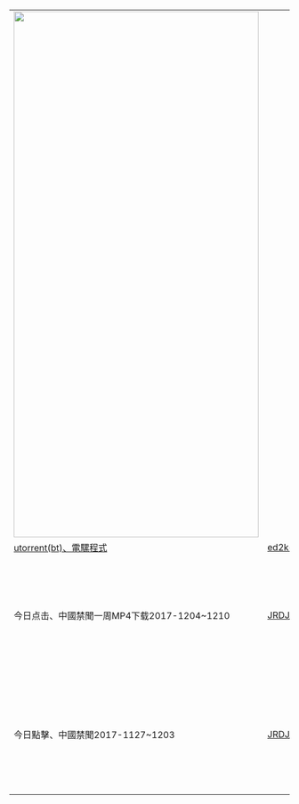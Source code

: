 <TABLE>
     <tbody>  
            <tr>
       <TD><IMG SRC="https://github.com/goodabc/news/blob/master/Bt_Emule/bt.jpg" WIDTH="440" HEIGHT="945" BORDER="0" ALT=""></TD>  
         </tr>
     <tr>
      <td><a href='https://github.com/goodabc/news/blob/master/Bt_Emule/Bt_Emule.zip'>utorrent(bt)、電騾程式</a></td>
       <td><a href='https://github.com/goodabc/news/blob/master/Bt_Emule/ed2k.txt'>ed2k+utorrent_magnet.txt</a></td>
         </tr>
          <tr>
       <td>今日点击、中國禁聞一周MP4下载2017-1204~1210</td>
       <td><a href='https://github.com/goodabc/news/blob/master/Bt_Emule/DLXWJD_2017week49.torrent'>JRDJ_2017week49.torrent</a></td>
       <td>大陆新闻解讀、热点互动、世事关心、一周经济、新闻周刊..等一周MP4下载2017-1204~1210</td>
       <td><a href='https://github.com/goodabc/news/blob/master/Bt_Emule/DLXWJD_2017week49.torrent'>JRDJ_2017week49.torrent</a></td>	  
     </tr>
     <tr>
       <td>今日點擊、中國禁聞2017-1127~1203</td>
       <td><a href='https://github.com/goodabc/news/blob/master/Bt_Emule/DLXWJD_2017week48.torrent'>JRDJ_2017week48.torrent</a></td>
       <td>大陆新闻解讀、热点互动、世事关心、一周经济、新闻周刊..等一周MP4下载2017-1127~1203</td>
       <td><a href='https://github.com/goodabc/news/blob/master/Bt_Emule/DLXWJD_2017week48.torrent'>JRDJ_2017week48.torrent</a></td>     
     </tr>

   </tbody>
 </table>


 </BODY>

  </TABLE>
